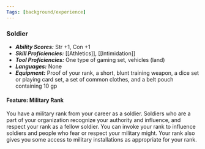 ```yaml
---
Tags: [background/experience]
---
```

### Soldier
- ***Ability Scores:*** Str +1, Con +1
- ***Skill Proficiencies:*** [[Athletics]], [[Intimidation]]
- ***Tool Proficiencies:*** One type of gaming set, vehicles (land)
- ***Languages:*** None
- ***Equipment:*** Proof of your rank, a short, blunt training weapon, a dice set or playing card set, a set of common clothes, and a belt pouch containing 10 gp

#### Feature: Military Rank
You have a military rank from your career as a soldier. Soldiers who are a part of your organization recognize your authority and influence, and respect your rank as a fellow soldier. You can invoke your rank to influence soldiers and people who fear or respect your military might. Your rank also gives you some access to military installations as appropriate for your rank.